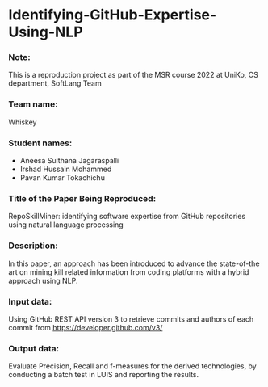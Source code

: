 # Identifying-GitHub-Expertise-Using-NLP
### Note: 
This is a reproduction project as part of the MSR course 2022 at UniKo, CS department, SoftLang Team
### Team name: 
Whiskey
### Student names: 
- Aneesa Sulthana Jagaraspalli
- Irshad Hussain Mohammed
- Pavan Kumar Tokachichu

### Title of the Paper Being Reproduced: 
 RepoSkillMiner: identifying software expertise from GitHub repositories using natural language processing


### Description: 
In this paper, an approach has been introduced to advance the state-of-the art on mining kill related information from coding platforms with a hybrid approach using NLP.

### Input data:  
Using GitHub REST API version 3 to retrieve commits and authors of each commit from https://developer.github.com/v3/ 

### Output data: 
Evaluate Precision, Recall and f-measures for the derived technologies, by conducting a batch test in LUIS and reporting the results.
